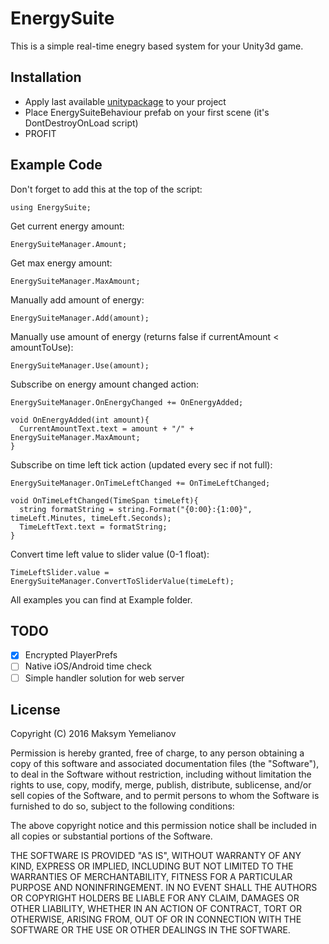 # EnergySuite

This is a simple real-time enegry based system for your Unity3d game. 

## Installation

* Apply last available [unitypackage](https://github.com/mlnv/EnergySuite/raw/master/EnergySuite/Builds/EnegrySuite.unitypackage) to your project
* Place EnergySuiteBehaviour prefab on your first scene (it's DontDestroyOnLoad script)
* PROFIT

## Example Code

Don't forget to add this at the top of the script:

```
using EnergySuite;
```

Get current energy amount:

```
EnergySuiteManager.Amount;
```

Get max energy amount:

```
EnergySuiteManager.MaxAmount;
```

Manually add amount of energy:

```
EnergySuiteManager.Add(amount);
```

Manually use amount of energy (returns false if currentAmount < amountToUse):

```
EnergySuiteManager.Use(amount);
```

Subscribe on energy amount changed action:

```
EnergySuiteManager.OnEnergyChanged += OnEnergyAdded;

void OnEnergyAdded(int amount){
  CurrentAmountText.text = amount + "/" + EnergySuiteManager.MaxAmount;
}
```

Subscribe on time left tick action (updated every sec if not full):

```
EnergySuiteManager.OnTimeLeftChanged += OnTimeLeftChanged;

void OnTimeLeftChanged(TimeSpan timeLeft){
  string formatString = string.Format("{0:00}:{1:00}", timeLeft.Minutes, timeLeft.Seconds);
  TimeLeftText.text = formatString;
}
```

Convert time left value to slider value (0-1 float):

```
TimeLeftSlider.value = EnergySuiteManager.ConvertToSliderValue(timeLeft);
```

All examples you can find at Example folder.

## TODO
- [x] Encrypted PlayerPrefs
- [ ] Native iOS/Android time check
- [ ] Simple handler solution for web server

License
-------

Copyright (C) 2016 Maksym Yemelianov

Permission is hereby granted, free of charge, to any person obtaining a copy of
this software and associated documentation files (the "Software"), to deal in
the Software without restriction, including without limitation the rights to
use, copy, modify, merge, publish, distribute, sublicense, and/or sell copies of
the Software, and to permit persons to whom the Software is furnished to do so,
subject to the following conditions:

The above copyright notice and this permission notice shall be included in all
copies or substantial portions of the Software.

THE SOFTWARE IS PROVIDED "AS IS", WITHOUT WARRANTY OF ANY KIND, EXPRESS OR
IMPLIED, INCLUDING BUT NOT LIMITED TO THE WARRANTIES OF MERCHANTABILITY, FITNESS
FOR A PARTICULAR PURPOSE AND NONINFRINGEMENT. IN NO EVENT SHALL THE AUTHORS OR
COPYRIGHT HOLDERS BE LIABLE FOR ANY CLAIM, DAMAGES OR OTHER LIABILITY, WHETHER
IN AN ACTION OF CONTRACT, TORT OR OTHERWISE, ARISING FROM, OUT OF OR IN
CONNECTION WITH THE SOFTWARE OR THE USE OR OTHER DEALINGS IN THE SOFTWARE.
